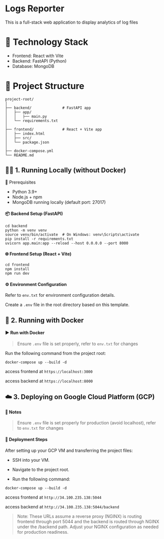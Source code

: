 # Logs Reporter
This is a full-stack web application to display analytics of log files 

# 🚀 Technology Stack
- Frontend: React with Vite  
- Backend: FastAPI (Python)  
- Database: MongoDB

# 📁 Project Structure

```
project-root/
│
├── backend/              # FastAPI app
│   ├── app/
│   │   ├── main.py
│   └── requirements.txt
│
├── frontend/             # React + Vite app
│   ├── index.html
│   ├── src/
│   └── package.json
│
├── docker-compose.yml
└── README.md
```

## 🧑‍💻 1. Running Locally (without Docker)
🔧 Prerequisites
- Python 3.9+
- Node.js + npm
- MongoDB running locally (default port: 27017)

#### 📦 Backend Setup (FastAPI)

```
cd backend
python -m venv venv
source venv/bin/activate  # On Windows: venv\Scripts\activate
pip install -r requirements.txt
uvicorn app.main:app --reload --host 0.0.0.0 --port 8000
```

#### 🌐 Frontend Setup (React + Vite)
```
cd frontend
npm install
npm run dev
```
#### ⚙️ Environment Configuration
Refer to `env.txt` for environment configuration details.

Create a `.env` file in the root directory based on this template.

## 🐳 2. Running with Docker

#### ▶️ Run with Docker
> Ensure `.env` file is set properly, refer to `env.txt` for changes

Run the following command from the project root:
```
docker-compose up --build -d
```
access frontend at `https://localhost:3000`

access backend at `https://localhost:8000`

## ☁️ 3. Deploying on Google Cloud Platform (GCP)

#### 📝 Notes
> Ensure `.env` file is set properly for production (avoid localhost), refer to `env.txt` for changes

#### 🚀 Deployment Steps
After setting up your GCP VM and transferring the project files:

- SSH into your VM.

- Navigate to the project root.

- Run the following command:

```
docker-compose up --build -d
```
access frontend at `http://34.100.235.138:5044`

access backend at `http://34.100.235.138:5044/backend`

>Note: These URLs assume a reverse proxy (NGINX) is routing frontend through port 5044 and the backend is routed through NGINX under the /backend path. 
 Adjust your NGINX configuration as needed for production readiness.
